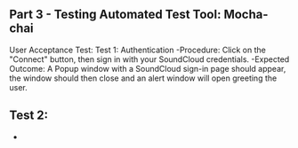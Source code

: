 Part 3 - Testing
Automated Test Tool: Mocha-chai
-

User Acceptance Test:
Test 1: Authentication
-Procedure: Click on the "Connect" button, then sign in with your SoundCloud credentials.
-Expected Outcome: A Popup window with a SoundCloud sign-in page should appear, the window should then close and an alert window will open greeting the user.

Test 2:
-
- 

